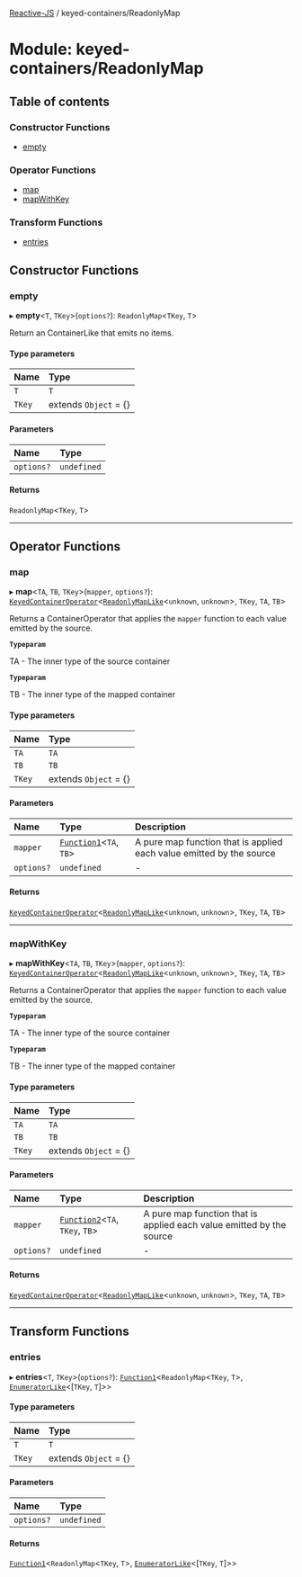 [Reactive-JS](../README.md) / keyed-containers/ReadonlyMap

# Module: keyed-containers/ReadonlyMap

## Table of contents

### Constructor Functions

- [empty](keyed_containers_ReadonlyMap.md#empty)

### Operator Functions

- [map](keyed_containers_ReadonlyMap.md#map)
- [mapWithKey](keyed_containers_ReadonlyMap.md#mapwithkey)

### Transform Functions

- [entries](keyed_containers_ReadonlyMap.md#entries)

## Constructor Functions

### empty

▸ **empty**<`T`, `TKey`\>(`options?`): `ReadonlyMap`<`TKey`, `T`\>

Return an ContainerLike that emits no items.

#### Type parameters

| Name | Type |
| :------ | :------ |
| `T` | `T` |
| `TKey` | extends `Object` = {} |

#### Parameters

| Name | Type |
| :------ | :------ |
| `options?` | `undefined` |

#### Returns

`ReadonlyMap`<`TKey`, `T`\>

___

## Operator Functions

### map

▸ **map**<`TA`, `TB`, `TKey`\>(`mapper`, `options?`): [`KeyedContainerOperator`](keyed_containers.md#keyedcontaineroperator)<[`ReadonlyMapLike`](../interfaces/keyed_containers.ReadonlyMapLike.md)<`unknown`, `unknown`\>, `TKey`, `TA`, `TB`\>

Returns a ContainerOperator that applies the `mapper` function to each
value emitted by the source.

**`Typeparam`**

TA - The inner type of the source container

**`Typeparam`**

TB - The inner type of the mapped container

#### Type parameters

| Name | Type |
| :------ | :------ |
| `TA` | `TA` |
| `TB` | `TB` |
| `TKey` | extends `Object` = {} |

#### Parameters

| Name | Type | Description |
| :------ | :------ | :------ |
| `mapper` | [`Function1`](functions.md#function1)<`TA`, `TB`\> | A pure map function that is applied each value emitted by the source |
| `options?` | `undefined` | - |

#### Returns

[`KeyedContainerOperator`](keyed_containers.md#keyedcontaineroperator)<[`ReadonlyMapLike`](../interfaces/keyed_containers.ReadonlyMapLike.md)<`unknown`, `unknown`\>, `TKey`, `TA`, `TB`\>

___

### mapWithKey

▸ **mapWithKey**<`TA`, `TB`, `TKey`\>(`mapper`, `options?`): [`KeyedContainerOperator`](keyed_containers.md#keyedcontaineroperator)<[`ReadonlyMapLike`](../interfaces/keyed_containers.ReadonlyMapLike.md)<`unknown`, `unknown`\>, `TKey`, `TA`, `TB`\>

Returns a ContainerOperator that applies the `mapper` function to each
value emitted by the source.

**`Typeparam`**

TA - The inner type of the source container

**`Typeparam`**

TB - The inner type of the mapped container

#### Type parameters

| Name | Type |
| :------ | :------ |
| `TA` | `TA` |
| `TB` | `TB` |
| `TKey` | extends `Object` = {} |

#### Parameters

| Name | Type | Description |
| :------ | :------ | :------ |
| `mapper` | [`Function2`](functions.md#function2)<`TA`, `TKey`, `TB`\> | A pure map function that is applied each value emitted by the source |
| `options?` | `undefined` | - |

#### Returns

[`KeyedContainerOperator`](keyed_containers.md#keyedcontaineroperator)<[`ReadonlyMapLike`](../interfaces/keyed_containers.ReadonlyMapLike.md)<`unknown`, `unknown`\>, `TKey`, `TA`, `TB`\>

___

## Transform Functions

### entries

▸ **entries**<`T`, `TKey`\>(`options?`): [`Function1`](functions.md#function1)<`ReadonlyMap`<`TKey`, `T`\>, [`EnumeratorLike`](../interfaces/containers.EnumeratorLike.md)<[`TKey`, `T`]\>\>

#### Type parameters

| Name | Type |
| :------ | :------ |
| `T` | `T` |
| `TKey` | extends `Object` = {} |

#### Parameters

| Name | Type |
| :------ | :------ |
| `options?` | `undefined` |

#### Returns

[`Function1`](functions.md#function1)<`ReadonlyMap`<`TKey`, `T`\>, [`EnumeratorLike`](../interfaces/containers.EnumeratorLike.md)<[`TKey`, `T`]\>\>
